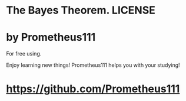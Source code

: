 # The Bayes Theorem. LICENSE
# by Prometheus111

For free using. 

Enjoy learning new things! Prometheus111 helps you with your studying!
# https://github.com/Prometheus111 
